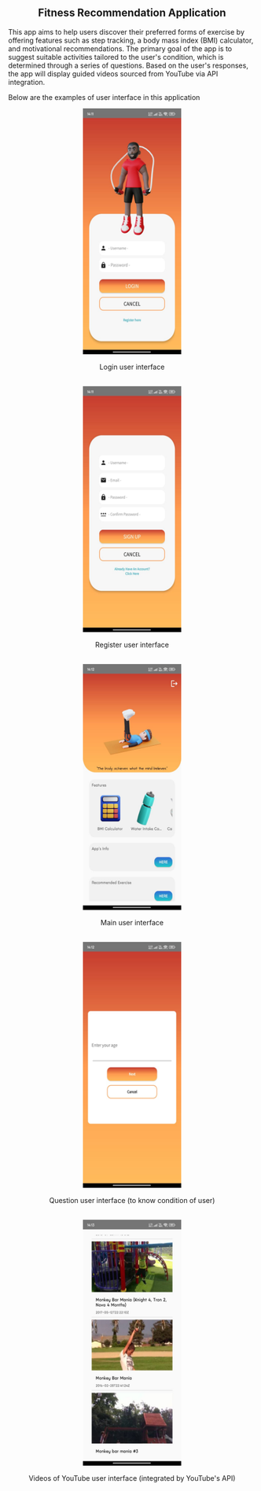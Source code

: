 <h2 align="center">
  Fitness Recommendation Application
</h2>

<p>This app aims to help users discover their preferred forms of exercise by offering features such as step tracking, a body mass index (BMI) calculator, and motivational recommendations. The primary goal of the app is to suggest suitable activities tailored to the user's condition, which is determined through a series of questions. Based on the user's responses, the app will display guided videos sourced from YouTube via API integration.</p>

<p>Below are the examples of user interface in this application</p>

<div align="center">
  <img alt="" src="app/src/main/res/fit4.jpg" style="width:200px;height:500px;" />
  <p>Login user interface</p><br/>
  
  <img alt="" src="app/src/main/res/fit5.jpg" style="width:200px;height:500px;" />
  <p>Register user interface</p><br/>
  
  <img alt="" src="app/src/main/res/fit3.jpg" style="width:200px;height:500px;" />
  <p>Main user interface</p><br/>
  
  <img alt="" src="app/src/main/res/fit2.jpg" style="width:200px;height:500px;" />
  <p>Question user interface (to know condition of user)</p><br/>
  
  <img alt="" src="app/src/main/res/fit1.jpg" style="width:200px;height:500px;" />
  <p>Videos of YouTube user interface (integrated by YouTube's API)</p><br/>
</div>
